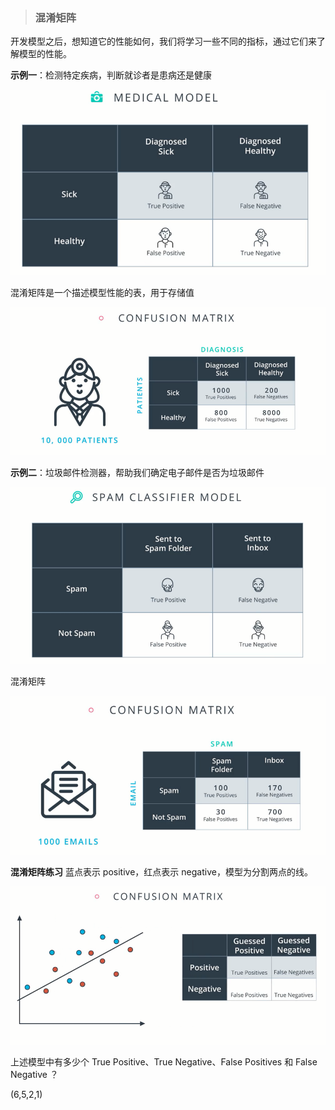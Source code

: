 >### 混淆矩阵

开发模型之后，想知道它的性能如何，我们将学习一些不同的指标，通过它们来了解模型的性能。

**示例一**：检测特定疾病，判断就诊者是患病还是健康

![model1](assets/markdown-img-paste-20170820124032400.png)

混淆矩阵是一个描述模型性能的表，用于存储值

![matrix1](assets/markdown-img-paste-20170820123415494.png)

**示例二**：垃圾邮件检测器，帮助我们确定电子邮件是否为垃圾邮件

![model2](assets/markdown-img-paste-20170820124407976.png)

混淆矩阵

![matrix2](assets/markdown-img-paste-20170820124606533.png)

**混淆矩阵练习**
蓝点表示 positive，红点表示 negative，模型为分割两点的线。

![work1](assets/markdown-img-paste-20170820124958618.png)

上述模型中有多少个 True Positive、True Negative、False Positives 和 False Negative ？

(6,5,2,1)
